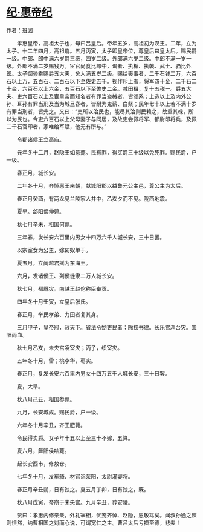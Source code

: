 # [纪·惠帝纪](http://so.gushiwen.org/guwen/bookv_3742.aspx)

作者：[班固](http://so.gushiwen.org/author_398.aspx)

　　孝惠皇帝，高祖太子也，母曰吕皇后。帝年五岁，高祖初为汉王。二年，立为太子。十二年四月，高祖崩。五月丙寅，太子即皇帝位，尊皇后曰皇太后。赐民爵一级。中郎、郎中满六岁爵三级，四岁二级。外郎满六岁二级。中郎不满一岁一级。外郎不满二岁赐钱万。宦官尚食比郎中，谒者、执楯、执戟、武士、驺比外郎。太子御骖乘赐爵五大夫，舍人满五岁二级。赐给丧事者，二千石钱二万，六百石以上万，五百石、二百石以下至佐史五千。视作斥上者，将军四十金，二千石二十金，六百石以上六金，五百石以下至佐史二金。减田租，复十五税一。爵五大夫、吏六百石以上及宦皇帝而知名者有罪当盗械者，皆颂系；上造以上及内外公孙、耳孙有罪当刑及当为城旦舂者，皆耐为鬼薪、白粲；民年七十以上若不满十岁有罪当刑者，皆完之。又曰：“吏所以治民也，能尽其治则民赖之，故重其禄，所以为民也。今吏六百石以上父母妻子与同居，及故吏尝佩将军、都尉印将兵，及佩二千石官印者，家唯给军赋，他无有所与。”

　　令郡诸侯王立高庙。

　　元年冬十二月，赵隐王如意薨。民有罪，得买爵三十级以免死罪。赐民爵，户一级。

　　春正月，城长安。

　　二年冬十月，齐悼惠王来朝，献城阳郡以益鲁元公主邑，尊公主为太后。

　　春正月癸酉，有两龙见兰陵家人井中，乙亥夕而不见。陇西地震。

　　夏旱。郃阳侯仲薨。

　　秋七月辛未，相国何薨。

　　三年春，发长安六百里内男女十四万六千人城长安，三十日罢。

　　以宗室女为公主，嫁匈奴单于。

　　夏五月，立闽越君摇为东海王。

　　六月，发诸侯王、列侯徒隶二万人城长安。

　　秋七月，都厩灾。南越王赵佗称臣奉贡。

　　四年冬十月壬寅，立皇后张氏。

　　春正月，举民孝弟、力田者复其身。

　　三月甲子，皇帝冠，赦天下。省法令妨吏民者；除挟书律。长乐宫鸿台灾。宜阳雨血。

　　秋七月乙亥，未央宫凌室灾；丙子，织室灾。

　　五年冬十月，雷；桃李华，枣实。

　　春正月，复发长安六百里内男女十四万五千人城长安，三十日罢。

　　夏，大旱。

　　秋八月己丑，相国参薨。

　　九月，长安城成。赐民爵，户一级。

　　六年冬十月辛丑，齐王肥薨。

　　令民得卖爵。女子年十五以上至三十不嫁，五算。

　　夏六月，舞阳侯哙薨。

　　起长安西市，修敖仓。

　　七年冬十月，发车骑、材官诣荥阳，太尉灌婴将。

　　春正月辛丑朔，日有蚀之。夏五月丁卯，日有蚀之，既。

　　秋八月戊寅，帝崩于未央宫。九月辛丑，葬安陵。

　　赞曰：孝惠内修亲亲，外礼宰相，优宠齐悼、赵隐，恩敬笃矣。闻叔孙通之谏则惧然，纳曹相国之对而心说，可谓宽仁之主。曹吕太后亏损至德，悲夫！